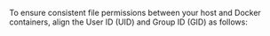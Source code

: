 To ensure consistent file permissions between your host and Docker containers, align the User ID (UID) and Group ID (GID) as follows:
